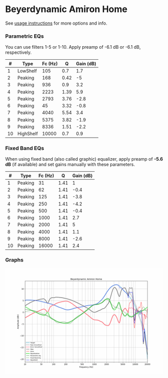 # Beyerdynamic Amiron Home
See [usage instructions](https://github.com/jaakkopasanen/AutoEq#usage) for more options and info.

### Parametric EQs
You can use filters 1-5 or 1-10. Apply preamp of -6.1 dB or -6.1 dB, respectively.

|   # | Type      |   Fc (Hz) |    Q |   Gain (dB) |
|-----|-----------|-----------|------|-------------|
|   1 | LowShelf  |       105 | 0.7  |         1.7 |
|   2 | Peaking   |       168 | 0.42 |        -5   |
|   3 | Peaking   |       936 | 0.9  |         3.2 |
|   4 | Peaking   |      2223 | 1.39 |         5.9 |
|   5 | Peaking   |      2793 | 3.76 |        -2.8 |
|   6 | Peaking   |        45 | 3.32 |        -0.8 |
|   7 | Peaking   |      4040 | 5.54 |         3.4 |
|   8 | Peaking   |      5375 | 3.82 |        -1.9 |
|   9 | Peaking   |      8336 | 1.51 |        -2.2 |
|  10 | HighShelf |     10000 | 0.7  |         0.9 |

### Fixed Band EQs
When using fixed band (also called graphic) equalizer, apply preamp of **-5.6 dB** (if available) and set gains manually with these parameters.

|   # | Type    |   Fc (Hz) |    Q |   Gain (dB) |
|-----|---------|-----------|------|-------------|
|   1 | Peaking |        31 | 1.41 |         1   |
|   2 | Peaking |        62 | 1.41 |        -0.4 |
|   3 | Peaking |       125 | 1.41 |        -3.8 |
|   4 | Peaking |       250 | 1.41 |        -4.2 |
|   5 | Peaking |       500 | 1.41 |        -0.4 |
|   6 | Peaking |      1000 | 1.41 |         2.7 |
|   7 | Peaking |      2000 | 1.41 |         5   |
|   8 | Peaking |      4000 | 1.41 |         1.1 |
|   9 | Peaking |      8000 | 1.41 |        -2.6 |
|  10 | Peaking |     16000 | 1.41 |         2.4 |

### Graphs
![](./Beyerdynamic%20Amiron%20Home.png)

